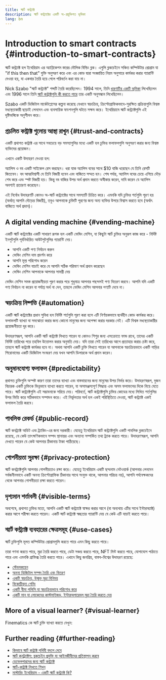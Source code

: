 ```yaml
---
title: স্মার্ট কন্ট্র্যাক্ট
description: স্মার্ট কন্ট্র্যাক্টের একটি অ-প্রযুক্তিগত ভূমিকা
lang: bn
---
```


# Introduction to smart contracts {#introduction-to-smart-contracts}

স্মার্ট কন্ট্র্যাক্ট হল ইথেরিয়াম এর অ্যাপ্লিকেশন স্তরের মৌলিক বিল্ডিং ব্লক। এগুলি ব্লকচেইনে সঞ্চিত কম্পিউটার প্রোগ্রাম যা "if this then that" যুক্তি অনুসরণ করে এবং এর কোড দ্বারা সংজ্ঞায়িত নিয়ম অনুসারে কার্যকর করার গ্যারান্টি দেওয়া হয়, যা একবার তৈরি হয়ে গেলে পরিবর্তন করা যায় না।

Nick Szabo "স্মার্ট কন্ট্র্যাক্ট" শব্দটি তৈরি করেছিলেন। 1994 সালে, তিনি [ধারণাটির একটি ভূমিকা](https://www.fon.hum.uva.nl/rob/Courses/InformationInSpeech/CDROM/Literature/LOTwinterschool2006/szabo.best.vwh.net/smart.contracts.html) লিখেছিলেন এবং 1996 সালে তিনি [স্মার্ট কন্ট্রাক্টগুলি কী করতে পারে](https://www.fon.hum.uva.nl/rob/Courses/InformationInSpeech/CDROM/Literature/LOTwinterschool2006/szabo.best.vwh.net/smart_contracts_2.html) তার একটি অনুসন্ধান লিখেছিলেন।

Szabo একটি ডিজিটাল মার্কেটপ্লেসের কল্পনা করেছে যেখানে স্বয়ংক্রিয়, ক্রিপ্টোগ্রাফিকভাবে-সুরক্ষিত প্রক্রিয়াগুলি বিশ্বস্ত মধ্যস্থতাকারী ছাড়াই লেনদেন এবং ব্যবসায়িক ফাংশনগুলি ঘটতে সক্ষম করে। ইথেরিয়ামে স্মার্ট কন্ট্র্যাক্টগুলি এই দৃষ্টিভঙ্গিকে অনুশীলন করে।

## প্রচলিত কন্ট্রাক্ট গুলোয় আস্থা রাখুন {#trust-and-contracts}

একটি প্রথাগত কন্ট্রাক্ট এর সাথে সবচেয়ে বড় সমস্যাগুলির মধ্যে একটি হল চুক্তির ফলাফলগুলি অনুসরণ করার জন্য বিশ্বস্ত ব্যক্তিদের প্রয়োজন।

এখানে একটি উদাহরণ দেওয়া হল:

অ্যালিস ও বব একটি সাইকেল রেস করছেন। ধরা যাক অ্যালিস ববের সাথে $10 বাজি ধরেছেন যে তিনি রেসটি জিতবেন। বব আত্মবিশ্বাসী যে তিনি বিজয়ী হবেন এবং বাজিতে সম্মত হন। শেষ পর্যন্ত, অ্যালিস ববের চেয়ে এগিয়ে দৌড় শেষ করে এবং স্পষ্ট বিজয়ী হয়। কিন্তু বব বাজির উপর অর্থ প্রদান করতে অস্বীকার করেন, দাবি করেন যে অ্যালিস অবশ্যই প্রতারণা করেছেন।

এই নির্বোধ উদাহরণটি কোনও অ-স্মার্ট কন্ট্র্যাক্টের সাথে সমস্যাটি চিত্রিত করে। এমনকি যদি চুক্তির শর্তগুলি পূরণ হয় (অর্থাত্ আপনি দৌড়ের বিজয়ী), তবুও আপনাকে চুক্তিটি পূরণের জন্য অন্য ব্যক্তির উপরে বিশ্বাস করতে হবে (অর্থাৎ বাজিতে অর্থ প্রদান)।

## A digital vending machine {#vending-machine}

একটি স্মার্ট কন্ট্র্যাক্টের একটি সাধারণ রূপক হল একটি ভেন্ডিং মেশিন, যা কিছুটা স্মার্ট চুক্তির অনুরূপ কাজ করে - নির্দিষ্ট ইনপুটগুলি পূর্বনির্ধারিত আউটপুটগুলির গ্যারান্টি দেয়।

- আপনি একটি পণ্য নির্বাচন করুন
- ভেন্ডিং মেশিন দাম প্রদর্শন করে
- আপনি মূল্য পরিশোধ করেন
- ভেন্ডিং মেশিন যাচাই করে যে আপনি সঠিক পরিমাণ অর্থ প্রদান করেছেন
- ভেন্ডিং মেশিন আপনাকে আপনার সামগ্রী দেয়

ভেন্ডিং মেশিন সমস্ত প্রয়োজনীয়তা পূরণ করার পরে শুধুমাত্র আপনার পছন্দসই পণ্য বিতরণ করবে। আপনি যদি একটি পণ্য নির্বাচন না করেন বা পর্যাপ্ত অর্থ না দেন, তাহলে ভেন্ডিং মেশিন আপনার পণ্যটি দেবে না।

## স্বয়ংক্রিয় নিষ্পত্তি {#automation}

একটি স্মার্ট কন্ট্র্যাক্টের প্রধান সুবিধা হল নির্দিষ্ট শর্তগুলি পূরণ করা হলে এটি নির্ণায়কভাবে দ্ব্যর্থহীন কোড কার্যকর করে। ফলাফলটি ব্যাখ্যা বা সমঝোতা করার জন্য কোনো মানুষের জন্য অপেক্ষা করার দরকার নেই। এটি বিশ্বস্ত মধ্যস্থতাকারীর প্রয়োজনীয়তা দূর করে।

উদাহরণস্বরূপ, আপনি একটি স্মার্ট কন্ট্র্যাক্ট লিখতে পারেন যা কোনও শিশুর জন্য এসক্রোতে ফান্ড রাখে, তাদের একটি নির্দিষ্ট তারিখের পরে তহবিল উত্তোলন করার অনুমতি দেয়। যদি তারা সেই তারিখের আগে প্রত্যাহার করার চেষ্টা করে, তাহলে স্মার্ট কন্ট্র্যাক্ট কার্যকর হবে না। অথবা আপনি একটি চুক্তি লিখতে পারেন যা আপনাকে স্বয়ংক্রিয়ভাবে একটি গাড়ির শিরোনামের একটি ডিজিটাল সংস্করণ দেয় যখন আপনি ডিলারকে অর্থ প্রদান করেন।

## অনুমানযোগ্য ফলাফল {#predictability}

প্রথাগত চুক্তিগুলি অস্পষ্ট কারণ তারা তাদের ব্যাখ্যা এবং বাস্তবায়নের জন্য মানুষের উপর নির্ভর করে। উদাহরণস্বরূপ, দুজন বিচারক একটি চুক্তিকে ভিন্নভাবে ব্যাখ্যা করতে পারেন, যা অসামঞ্জস্যপূর্ণ সিদ্ধান্ত এবং অসম ফলাফলের দিকে নিয়ে যেতে পারে। স্মার্ট কন্ট্র্যাক্টগুলি এই সম্ভাবনাকে সরিয়ে দেয়। পরিবর্তে, স্মার্ট কন্ট্র্যাক্টগুলি চুক্তির কোডের মধ্যে লিখিত শর্তগুলির উপর ভিত্তি করে সঠিকভাবে সম্পাদন করে। এই নির্ভুলতার অর্থ হল একই পরিস্থিতিতে দেওয়া, স্মার্ট কন্ট্র্যাক্ট একই ফলাফল তৈরি করবে।

## পাবলিক রেকর্ড {#public-record}

স্মার্ট কনট্র্যাক্ট অডিট এবং ট্র্যাকিং-এর জন্য দরকারী। যেহেতু ইথেরিয়াম স্মার্ট কন্ট্র্যাক্টগুলি একটি পাবলিক ব্লকচেইনে রয়েছে, যে কেউ তাৎক্ষণিকভাবে সম্পদ স্থানান্তর এবং অন্যান্য সম্পর্কিত তথ্য ট্র্যাক করতে পারে। উদাহরণস্বরূপ, আপনি দেখতে পারেন যে কেউ আপনার ঠিকানায় টাকা পাঠিয়েছে।

## গোপনীয়তা সুরক্ষা {#privacy-protection}

স্মার্ট কনট্র্যাক্টগুলি আপনার গোপনীয়তাও রক্ষা করে। যেহেতু ইথেরিয়াম একটি ছদ্মনাম নেটওয়ার্ক (আপনার লেনদেন সর্বজনীনভাবে একটি অনন্য ক্রিপ্টোগ্রাফিক ঠিকানার সাথে সংযুক্ত থাকে, আপনার পরিচয় নয়), আপনি পর্যবেক্ষকদের থেকে আপনার গোপনীয়তা রক্ষা করতে পারেন।

## দৃশ্যমান শর্তাবলী {#visible-terms}

অবশেষে, প্রথাগত চুক্তির মতো, আপনি একটি স্মার্ট কন্ট্র্যাক্টে স্বাক্ষর করার আগে (বা অন্যথায় এটির সাথে ইন্টারঅ্যাক্ট) করার আগে পরীক্ষা করতে পারেন। একটি স্মার্ট কন্ট্র্যাক্ট স্বচ্ছতার গ্যারান্টি দেয় যে কেউ এটি যাচাই করতে পারে।

## স্মার্ট কন্ট্র্যাক্ট ব্যবহারের ক্ষেত্রসমূহ {#use-cases}

স্মার্ট চুক্তিগুলি মূলত কম্পিউটার প্রোগ্রামগুলি করতে পারে এমন কিছু করতে পারে।

তারা গণনা করতে পারে, মুদ্রা তৈরি করতে পারে, ডেটা সঞ্চয় করতে পারে, NFT মিন্ট করতে পারে, যোগাযোগ পাঠাতে পারে এবং এমনকি গ্রাফিক্স তৈরি করতে পারে। এখানে কিছু জনপ্রিয়, বাস্তব-বিশ্বের উদাহরণ রয়েছে:

- [স্টেবলকয়েন](/stablecoins/)
- [অনন্য ডিজিটাল সম্পদ তৈরি এবং বিতরণ](/nft/)
- [একটি স্বয়ংক্রিয়, উন্মুক্ত মুদ্রা বিনিময়](/get-NEPH/#dex)
- [বিকেন্দ্রীভূত গেমিং](/dapps/?category=gaming#explore)
- [একটি বীমা পলিসি যা স্বয়ংক্রিয়ভাবে পরিশোধ করে](https://etherisc.com/)
- [একটি মান যা লোকেদের কাস্টমাইজড, ইন্টারঅপারেবল মুদ্রা তৈরি করতে দেয়](/developers/docs/standards/tokens/)

## More of a visual learner? {#visual-learner}

Finematics কে স্মার্ট চুক্তি ব্যাখ্যা করতে দেখুন:

<YouTube id="pWGLtjG-F5c" />

## Further reading {#further-reading}

- [কিভাবে স্মার্ট কন্ট্রাক্ট পৃথিবী বদলে দেবে](https://www.youtube.com/watch?v=pA6CGuXEKtQ)
- [স্মার্ট কনট্র্যাক্টস: ব্লকচেইন প্রযুক্তি যা আইনজীবীদের প্রতিস্থাপন করবে](https://blockgeeks.com/guides/smart-contracts/)
- [ডেভেলপারদের জন্য স্মার্ট কন্ট্র্যাক্ট](/developers/docs/smart-contracts/)
- [স্মার্ট-কন্ট্রাক্ট লিখতে শিখুন](/developers/learning-tools/)
- [মাস্টারিং ইথেরিয়াম - একটি স্মার্ট কন্ট্র্যাক্ট কি?](https://github.com/ethereumbook/ethereumbook/blob/develop/07smart-contracts-solidity.asciidoc#what-is-a-smart-contract)
